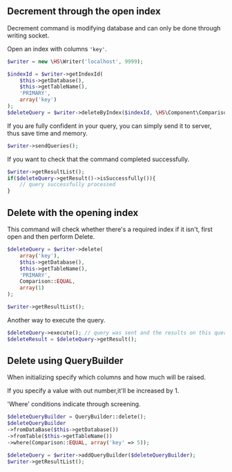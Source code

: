 Decrement through the open index
------------
Decrement command is modifying database and can only be done through writing socket.

Open an index with columns `'key'`.

```php
$writer = new \HS\Writer('localhost', 9999);

$indexId = $writer->getIndexId(
    $this->getDatabase(),
    $this->getTableName(),
    'PRIMARY',
    array('key')
);
$deleteQuery = $writer->deleteByIndex($indexId, \HS\Component\Comparison::EQUAL, array(3));
```

If you are fully confident in your query, you can simply send it to server, thus save time and memory.

```php
$writer->sendQueries();
```

If you want to check that the command completed successfully.

```php
$writer->getResultList();
if($deleteQuery->getResult()->isSuccessfully()){
    // query successfully processed
}
```

Delete with the opening index
------------
This command will check whether there's a required index if it isn't, first open and then perform Delete.

```php
$deleteQuery = $writer->delete(
    array('key'),
    $this->getDatabase(),
    $this->getTableName(),
    'PRIMARY',
    Comparison::EQUAL,
    array(1)
);

$writer->getResultList();
```

Another way to execute the query.
```php
$deleteQuery->execute(); // query was sent and the results on this query and all from the queue were parsed
$deleteResult = $deleteQuery->getResult();
```

Delete using QueryBuilder
------------
When initializing specify which columns and how much will be raised.

If you specify a value with out number,it'll be increased by 1.

'Where' conditions indicate through screening.

```php
$deleteQueryBuilder = QueryBuilder::delete();
$deleteQueryBuilder
->fromDataBase($this->getDatabase())
->fromTable($this->getTableName())
->where(Comparison::EQUAL, array('key' => 5));

$deleteQuery = $writer->addQueryBuilder($deleteQueryBuilder);
$writer->getResultList();
```